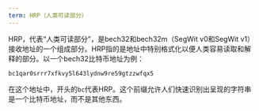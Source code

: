 ```yaml
---
term: HRP（人类可读部分）
---
```


HRP，代表“人类可读部分”，是bech32和bech32m（SegWit v0和SegWit v1）接收地址的一个组成部分。HRP指的是地址中特别格式化以便人类容易读取和解释的部分。以一个bech32比特币地址为例：

```text
bc1qar0srrr7xfkvy5l643lydnw9re59gtzzwfqx5
```

在这个地址中，开头的`bc`代表HRP。这个前缀允许人们快速识别出呈现的字符串是一个比特币地址，而不是其他东西。